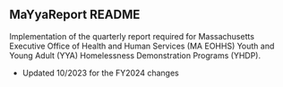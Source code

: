 ## MaYyaReport README

Implementation of the quarterly report required for Massachusetts Executive Office
of Health and Human Services (MA EOHHS) Youth and Young Adult (YYA) Homelessness
Demonstration Programs (YHDP).

* Updated 10/2023 for the FY2024 changes
